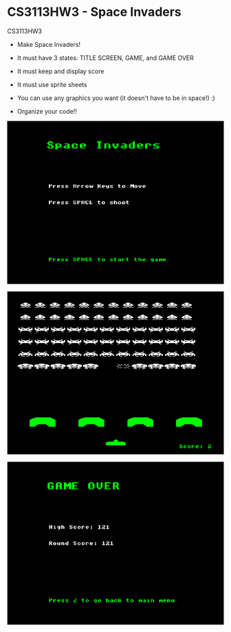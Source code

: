 ﻿CS3113HW3 - Space Invaders
=========

CS3113HW3

  * Make Space Invaders!

  * It must have 3 states: TITLE SCREEN, GAME, and GAME OVER

  * It must keep and display score

  * It must use sprite sheets

  * You can use any graphics you want (it doesn't have to be in space!) :)

  * Organize your code!!

![Alt text](https://github.com/wheressswaldo/CS3113/blob/master/Space%20Invaders/menu.png?raw=true "Menu")

![Alt text](https://github.com/wheressswaldo/CS3113/blob/master/Space%20Invaders/game.png?raw=true "Game")

![Alt text](https://github.com/wheressswaldo/CS3113/blob/master/Space%20Invaders/endgame.png?raw=true "End Game")
